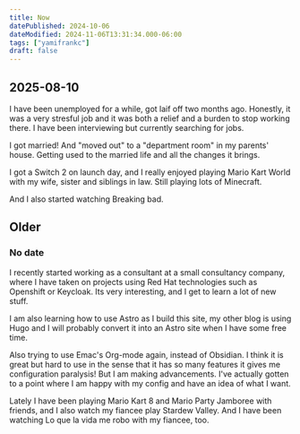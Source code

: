 ```yaml
---
title: Now
datePublished: 2024-10-06
dateModified: 2024-11-06T13:31:34.000-06:00
tags: ["yamifrankc"]
draft: false
---
```


## 2025-08-10

I have been unemployed for a while, got laif off two months ago. Honestly, it was a very stresful job and it was both a relief and a burden to stop working there. I have been interviewing but currently searching for jobs.

I got married! And "moved out" to a "department room" in my parents' house. Getting used to the married life and all the changes it brings.

I got a Switch 2 on launch day, and I really enjoyed playing Mario Kart World with my wife, sister and siblings in law.
Still playing lots of Minecraft.

And I also started watching Breaking bad.

## Older

### No date

I recently started working as a consultant at a small consultancy company, where I have taken on projects using Red Hat technologies such as Openshift or Keycloak. Its very interesting, and I get to learn a lot of new stuff.

I am also learning how to use Astro as I build this site, my other blog is using Hugo and I will probably convert it into an Astro site when I have some free time.

Also trying to use Emac's Org-mode again, instead of Obsidian. I think it is great but hard to use in the sense that it has so many features it gives me configuration paralysis! But I am making advancements. I've actually gotten to a point where I am happy with my config and have an idea of what I want.

Lately I have been playing Mario Kart 8 and Mario Party Jamboree with friends, and I also watch my fiancee play Stardew Valley.
And I have been watching Lo que la vida me robo  with my fiancee, too.
